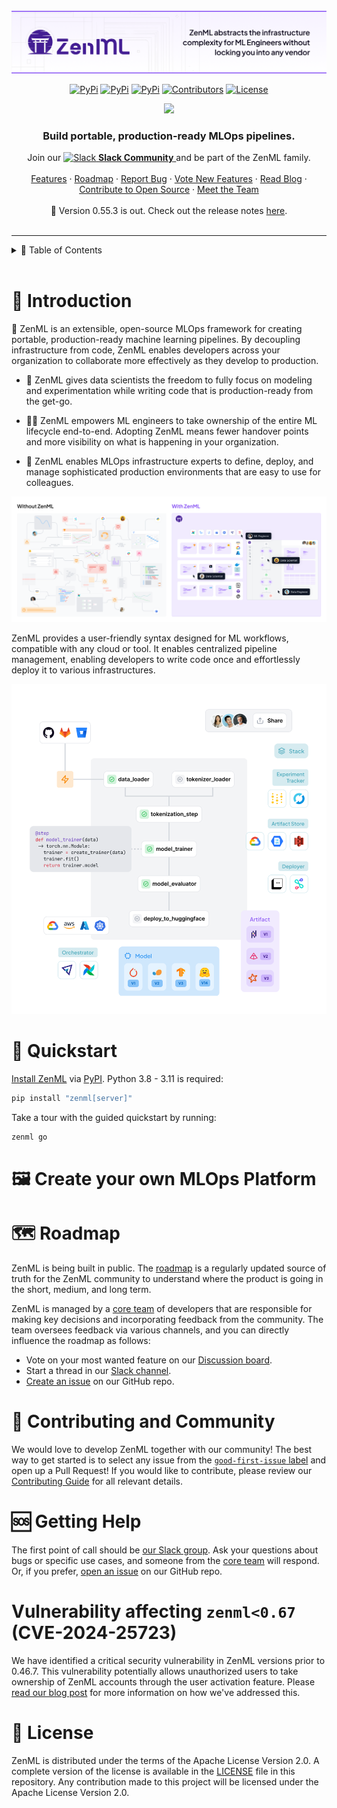 <!-- PROJECT SHIELDS -->
<!--
*** I'm using markdown "reference style" links for readability.
*** Reference links are enclosed in brackets [ ] instead of parentheses ( ).
*** See the bottom of this document for the declaration of the reference variables
*** for contributors-url, forks-url, etc. This is an optional, concise syntax you may use.
*** https://www.markdownguide.org/basic-syntax/#reference-style-links
-->

<div align="center">

  <!-- PROJECT LOGO -->
  <br />
    <a href="https://zenml.io">
      <img alt="ZenML Logo" src="docs/book/.gitbook/assets/header.png" alt="ZenML Logo">
    </a>
  <br />

  [![PyPi][pypi-shield]][pypi-url]
  [![PyPi][pypiversion-shield]][pypi-url]
  [![PyPi][downloads-shield]][downloads-url]
  [![Contributors][contributors-shield]][contributors-url]
  [![License][license-shield]][license-url]
  <!-- [![Build][build-shield]][build-url] -->
  <!-- [![CodeCov][codecov-shield]][codecov-url] -->

</div>

<!-- MARKDOWN LINKS & IMAGES -->
<!-- https://www.markdownguide.org/basic-syntax/#reference-style-links -->

[pypi-shield]: https://img.shields.io/pypi/pyversions/zenml?color=281158

[pypi-url]: https://pypi.org/project/zenml/

[pypiversion-shield]: https://img.shields.io/pypi/v/zenml?color=361776

[downloads-shield]: https://img.shields.io/pypi/dm/zenml?color=431D93

[downloads-url]: https://pypi.org/project/zenml/

[codecov-shield]: https://img.shields.io/codecov/c/gh/zenml-io/zenml?color=7A3EF4

[codecov-url]: https://codecov.io/gh/zenml-io/zenml

[contributors-shield]: https://img.shields.io/github/contributors/zenml-io/zenml?color=7A3EF4

[contributors-url]: https://github.com/zenml-io/zenml/graphs/contributors

[license-shield]: https://img.shields.io/github/license/zenml-io/zenml?color=9565F6

[license-url]: https://github.com/zenml-io/zenml/blob/main/LICENSE

[linkedin-shield]: https://img.shields.io/badge/-LinkedIn-black.svg?style=for-the-badge&logo=linkedin&colorB=555

[linkedin-url]: https://www.linkedin.com/company/zenml/

[twitter-shield]: https://img.shields.io/twitter/follow/zenml_io?style=for-the-badge

[twitter-url]: https://twitter.com/zenml_io

[slack-shield]: https://img.shields.io/badge/-Slack-black.svg?style=for-the-badge&logo=linkedin&colorB=555

[slack-url]: https://zenml.io/slack-invite

[build-shield]: https://img.shields.io/github/workflow/status/zenml-io/zenml/Build,%20Lint,%20Unit%20&%20Integration%20Test/develop?logo=github&style=for-the-badge

[build-url]: https://github.com/zenml-io/zenml/actions/workflows/ci.yml

<div align="center">
  <img referrerpolicy="no-referrer-when-downgrade" src="https://static.scarf.sh/a.png?x-pxid=0fcbab94-8fbe-4a38-93e8-c2348450a42e" />
  <h3 align="center">Build portable, production-ready MLOps pipelines.</h3>
  <p align="center">
    <div align="center">
      Join our <a href="https://zenml.io/slack-invite" target="_blank">
      <img width="18" src="https://cdn3.iconfinder.com/data/icons/logos-and-brands-adobe/512/306_Slack-512.png" alt="Slack"/>
    <b>Slack Community</b> </a> and be part of the ZenML family.
    </div>
    <br />
    <a href="https://zenml.io/features">Features</a>
    ·
    <a href="https://zenml.io/roadmap">Roadmap</a>
    ·
    <a href="https://github.com/zenml-io/zenml/issues">Report Bug</a>
    ·
    <a href="https://zenml.io/discussion">Vote New Features</a>
    ·
    <a href="https://www.zenml.io/blog">Read Blog</a>
    ·
    <a href="https://github.com/issues?q=is%3Aopen+is%3Aissue+archived%3Afalse+user%3Azenml-io+label%3A%22good+first+issue%22">Contribute to Open Source</a>
    ·
    <a href="https://www.zenml.io/company#team">Meet the Team</a>
    <br />
    <br />
    🎉 Version 0.55.3 is out. Check out the release notes
    <a href="https://github.com/zenml-io/zenml/releases">here</a>.
    <br />
    <br />
  </p>
</div>

---

<!-- TABLE OF CONTENTS -->
<details>
  <summary>🏁 Table of Contents</summary>
  <ol>
    <li><a href="#-introduction">Introduction</a></li>
    <li><a href="#-quickstart">Quickstart</a></li>
    <li>
      <a href="#-create-your-own-mlops-platform">Create your own MLOps Platform</a>
      <ul>
        <li><a href="##-1-deploy-zenml">Deploy ZenML</a></li>
        <li><a href="#-2-deploy-stack-components">Deploy Stack Components</a></li>
        <li><a href="#-3-create-a-pipeline">Create a Pipeline</a></li>
        <li><a href="#-4-start-the-dashboard">Start the Dashboard</a></li>
      </ul>
    </li>
    <li><a href="#-roadmap">Roadmap</a></li>
    <li><a href="#-contributing-and-community">Contributing and Community</a></li>
    <li><a href="#-getting-help">Getting Help</a></li>
    <li><a href="#-license">License</a></li>
  </ol>
</details>

<br />

# 🤖 Introduction

🤹 ZenML is an extensible, open-source MLOps framework for creating portable,
production-ready machine learning pipelines. By decoupling infrastructure from
code, ZenML enables developers across your organization to collaborate more
effectively as they develop to production.

- 💼 ZenML gives data scientists the freedom to fully focus on modeling and
experimentation while writing code that is production-ready from the get-go.

- 👨‍💻 ZenML empowers ML engineers to take ownership of the entire ML lifecycle
  end-to-end. Adopting ZenML means fewer handover points and more visibility on
  what is happening in your organization.

- 🛫 ZenML enables MLOps infrastructure experts to define, deploy, and manage
sophisticated production environments that are easy to use for colleagues.

![The long journey from experimentation to production.](/docs/book/.gitbook/assets/zenml-why.png)

ZenML provides a user-friendly syntax designed for ML workflows, compatible with
any cloud or tool. It enables centralized pipeline management, enabling
developers to write code once and effortlessly deploy it to various
infrastructures.

<div align="center">
    <img src="docs/book/.gitbook/assets/zenml-hero.png">
</div>

# 🤸 Quickstart

[Install ZenML](https://docs.zenml.io/getting-started/installation) via
[PyPI](https://pypi.org/project/zenml/). Python 3.8 - 3.11 is required:

```bash
pip install "zenml[server]"
```

Take a tour with the guided quickstart by running:

```bash
zenml go
```

# 🖼️ Create your own MLOps Platform



# 🗺 Roadmap

ZenML is being built in public. The [roadmap](https://zenml.io/roadmap) is a
regularly updated source of truth for the ZenML community to understand where
the product is going in the short, medium, and long term.

ZenML is managed by a [core team](https://zenml.io/company) of
developers that are responsible for making key decisions and incorporating
feedback from the community. The team oversees feedback via various channels,
and you can directly influence the roadmap as follows:

- Vote on your most wanted feature on our [Discussion
  board](https://zenml.io/discussion).
- Start a thread in our [Slack channel](https://zenml.io/slack).
- [Create an issue](https://github.com/zenml-io/zenml/issues/new/choose) on our
  GitHub repo.

# 🙌 Contributing and Community

We would love to develop ZenML together with our community! The best way to get
started is to select any issue from the [`good-first-issue`
label](https://github.com/issues?q=is%3Aopen+is%3Aissue+archived%3Afalse+user%3Azenml-io+label%3A%22good+first+issue%22)
and open up a Pull Request! If you
would like to contribute, please review our [Contributing
Guide](CONTRIBUTING.md) for all relevant details.

# 🆘 Getting Help

The first point of call should
be [our Slack group](https://zenml.io/slack-invite/).
Ask your questions about bugs or specific use cases, and someone from
the [core team](https://zenml.io/company) will respond.
Or, if you
prefer, [open an issue](https://github.com/zenml-io/zenml/issues/new/choose) on
our GitHub repo.

# Vulnerability affecting `zenml<0.67` (CVE-2024-25723)

We have identified a critical security vulnerability in ZenML versions prior to
0.46.7. This vulnerability potentially allows unauthorized users to take
ownership of ZenML accounts through the user activation feature. Please [read our
blog post](https://www.zenml.io/blog/critical-security-update-for-zenml-users)
for more information on how we've addressed this.

# 📜 License

ZenML is distributed under the terms of the Apache License Version 2.0.
A complete version of the license is available in the [LICENSE](LICENSE) file in
this repository. Any contribution made to this project will be licensed under
the Apache License Version 2.0.

